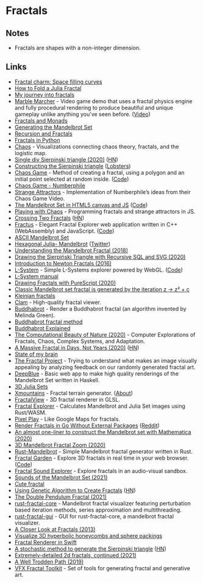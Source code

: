 # Fractals

## Notes

- Fractals are shapes with a non-integer dimension.

## Links

- [Fractal charm: Space filling curves](https://www.youtube.com/watch?v=RU0wScIj36o)
- [How to Fold a Julia Fractal](https://acko.net/blog/how-to-fold-a-julia-fractal/)
- [My journey into fractals](https://medium.com/@bananaft/my-journey-into-fractals-d25ebc6c4dc2)
- [Marble Marcher](https://github.com/HackerPoet/MarbleMarcher) - Video game demo that uses a fractal physics engine and fully procedural rendering to produce beautiful and unique gameplay unlike anything you've seen before. ([Video](https://www.youtube.com/watch?time_continue=1&v=9U0XVdvQwAI))
- [Fractals and Monads](https://dkwise.wordpress.com/2019/01/18/fractals-and-monads/)
- [Generating the Mandelbrot Set](https://scionofbytes.me/misc/generating-mandelbrot-fractals/)
- [Recursion and Fractals](https://en.scratch-wiki.info/wiki/Recursion_and_Fractals)
- [Fractals in Python](https://github.com/danilobellini/fractal)
- [Chaos](https://github.com/jonnyhyman/Chaos) - Visualizations connecting chaos theory, fractals, and the logistic map.
- [Single div Sierpinski triangle (2020)](https://yuanchuan.dev/single-div-sierpinski-triangle) ([HN](https://news.ycombinator.com/item?id=22279532))
- [Constructing the Sierpinski triangle](http://www.oftenpaper.net/sierpinski.htm) ([Lobsters](https://lobste.rs/s/pjetp7/constructing_sierpinski_triangle))
- [Chaos Game](https://andrew.wang-hoyer.com/experiments/chaos-game/) - Method of creating a fractal, using a polygon and an initial point selected at random inside. ([Code](https://github.com/ndrwhr/chaos-game))
- [Chaos Game - Numberphile](https://www.youtube.com/watch?v=kbKtFN71Lfs)
- [Strange Attractors](https://migueltorrescosta.github.io/posts/Strange-Attractors) - Implementation of Numberphile’s ideas from their Chaos Game Video.
- [The Mandelbrot Set in HTML5 canvas and JS](http://tilde.club/~david/m/#) ([Code](https://github.com/cslarsen/mandelbrot-js))
- [Playing with Chaos](http://www.playingwithchaos.net/) - Programming fractals and strange attractors in JS.
- [Crossing Two Fractals](https://github.com/victorqribeiro/randomFractal) ([HN](https://news.ycombinator.com/item?id=22769511))
- [Fractus](https://delivrance.github.io/fractus) - Elegant Fractal Explorer web application written in C++ (WebAssembly) and JavaScript. ([Code](https://github.com/delivrance/fractus))
- [ASCII Mandelbrot Set](https://thatjdanisso.cool/mandelbrot)
- [Hexagonal Julia- Mandelbrot](https://www.shadertoy.com/view/3dlBRf) ([Twitter](https://twitter.com/matthen2/status/1257989139426766849))
- [Understanding the Mandelbrot Fractal (2018)](https://explore.paulbutler.org/fractal/)
- [Drawing the Sierpiński Triangle with Recursive SQL and SVG (2020)](https://excessivelyadequate.com/posts/sierpinksy.html)
- [Introduction to Newton Fractals (2016)](https://ryhl.io/blog/newton-intro/)
- [L-System](https://anvaka.github.io/lsystem/) - Simple L-Systems explorer powered by WebGL. ([Code](https://github.com/anvaka/lsystem))
- [L-System manual](http://paulbourke.net/fractals/lsys/)
- [Drawing Fractals with PureScript (2020)](https://blog.drewolson.org/drawing-fractals-with-purescript)
- [Classic Mandelbrot set fractal is generated by the iteration z → z² + c](https://twitter.com/matthen2/status/1270619240635068416)
- [Kleinian fractals](https://cindyjs.org/gallery/main/Kleinian/)
- [Clam](https://github.com/khyperia/Clam) - High-quality fractal viewer.
- [Buddhabrot](https://github.com/porglezomp/buddhabrot) - Render a Buddhabrot fractal (an algorithm invented by Melinda Green).
- [Buddhabrot fractal method](http://superliminal.com/fractals/bbrot/bbrot.htm)
- [Buddhabrot Explained](http://www.steckles.com/buddha/)
- [The Computational Beauty of Nature (2020)](https://mitpress.mit.edu/books/computational-beauty-nature) - Computer Explorations of Fractals, Chaos, Complex Systems, and Adaptation.
- [A Massive Fractal in Days, Not Years (2020)](http://www.jcgt.org/published/0009/02/02/paper.pdf) ([HN](https://news.ycombinator.com/item?id=24124827))
- [State of my brain](https://codepen.io/terabaud/pen/VwZRrRL)
- [The Fractal Project](https://thefractalproject.com/explore) - Trying to understand what makes an image visually appealing by analyzing feedback on our randomly generated fractal art.
- [DeepBlue](https://github.com/micahhahn/DeepBlue) - Basic web app to make high quality renderings of the Mandelbrot Set written in Haskell.
- [3D Julia Sets](https://www.iquilezles.org/www/articles/juliasets3d/juliasets3d.htm)
- [Xmountains](https://spbooth.github.io/xmountains/) - Fractal terrain generator. ([About](https://spbooth.github.io/xmountains/about_xmountains.html))
- [FractalView](https://github.com/adamsol/FractalView) - 3D fractal renderer in GLSL.
- [Fractal Explorer](https://github.com/ChrisWhealy/fractal_explorer) - Calculates Mandelbrot and Julia Set images using Rust/WASM.
- [Pixel Play](https://anvaka.github.io/pplay/) - Like Google Maps for fractals.
- [Render Fractals in Go Without External Packages](https://github.com/kochampsy/fractal) ([Reddit](https://www.reddit.com/r/golang/comments/jy9kq6/a_fractal_i_rendered_in_go_without_any_external/))
- [An almost one-liner to construct the Mandelbrot set with Mathematica (2020)](https://ekamperi.github.io/math/2020/12/01/mandelbrot-set-one-liner.html)
- [3D Mandelbrot Fractal Zoom (2020)](https://www.youtube.com/watch?v=hRrBnI5L0u8)
- [Rust-Mandelbrot](https://github.com/Ducolnd/rust-mandelbrot) - Simple Mandelbrot fractal generator written in Rust.
- [Fractal Garden](https://fractal.garden/) - Explore 3D fractals in real time in your web browser. ([Code](https://github.com/ath92/fractal-garden))
- [Fractal Sound Explorer](https://github.com/HackerPoet/FractalSoundExplorer) - Explore fractals in an audio-visual sandbox.
- [Sounds of the Mandelbrot Set (2021)](https://www.youtube.com/watch?v=GiAj9WW1OfQ)
- [Cute fractal](https://twitter.com/zozuar/status/1367243732764876800)
- [Using Genetic Algorithm to Create Fractals](https://victorribeiro.com/randomFractal/) ([HN](https://news.ycombinator.com/item?id=26460374))
- [The Double Pendulum Fractal (2021)](https://www.youtube.com/watch?v=n7JK4Ht8k8M)
- [rust-fractal-core](https://github.com/rust-fractal/rust-fractal-core) - Mandelbrot fractal visualizer featuring perturbation based iteration methods, series approximation and multithreading.
- [rust-fractal-gui](https://github.com/rust-fractal/rust-fractal-gui) - GUI for rust-fractal-core, a mandelbrot fractal visualizer.
- [A Closer Look at Fractals (2013)](https://blog.fract.al/post/62180302979/a-closer-look-at-fractals)
- [Visualize 3D hyperbolic honeycombs and sphere packings](https://github.com/neozhaoliang/Hyperbolic-Honeycombs)
- [Fractal Renderer in Swift](https://github.com/hdombach/Fractal-Renderer)
- [A stochastic method to generate the Sierpinski triangle](https://github.com/ajnirp/stochastic_sierpinski) ([HN](https://news.ycombinator.com/item?id=29701260))
- [Extremely-detailed 2d fractals, continued (2021)](https://ultraiterator.blogspot.com/2021/12/ultrafields-this-is-continuation-after.html)
- [A Well Trodden Path (2019)](https://ultraiterator.blogspot.com/2019/12/a-well-trodden-path.html)
- [VFX Fractal Toolkit](https://github.com/jtomori/vft) - Set of tools for generating fractal and generative art.
